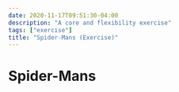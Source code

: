 ```yaml
---
date: 2020-11-17T09:51:30-04:00
description: "A core and flexibility exercise"
tags: ["exercise"]
title: "Spider-Mans (Exercise)"
---
```


# Spider-Mans

<!-- TODO: Instructions & video -->
